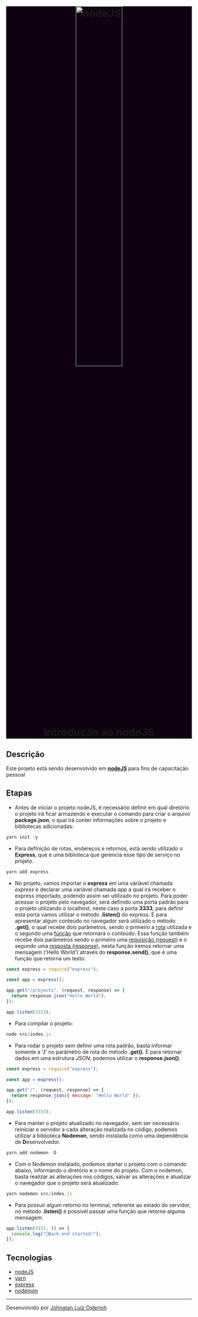 <h1 align="center" style="background-color: #100112;">
    <img alt="nodeJS" src="https://nodejs.org/static/images/logo.svg" width="50%"/>
    <br>
    Introdução ao nodeJS
</h1>

## Descrição

Este projeto está sendo desenvolvido em <strong>[nodeJS](https://nodejs.org/)</strong> para fins de capacitação pessoal

## Etapas

- Antes de iniciar o projeto nodeJS, é necessário definir em qual diretório o projeto irá ficar armazendo e executar o comando para criar o arquivo <strong>package.json</strong>, o qual irá conter informações sobre o projeto e bibliotecas adicionadas:

```js
yarn init -y
```

- Para definição de rotas, endereços e retornos, está sendo utilizado o <strong>Express</strong>, que é uma biblioteca que gerencia esse tipo de serviço no projeto.

```js
yarn add express
```

- No projeto, vamos importar o <strong>express</strong> em uma váriável chamada <i>express</i> e declarar uma variável chamada <i>app</i> a qual irá receber o express importado, podendo assim ser utilizado no projeto. Para poder acessar o projeto pelo navegador, será definido uma porta padrão para o projeto utilizando o localhost, neste caso a porta <strong>3333</strong>, para definir esta porta vamos utilizar o método <strong>.listen()</strong> do express. E para apresentar algum conteúdo no navegador será utilizado o método <strong>.get()</strong>, o qual recebe dois parâmetros, sendo o primeiro a <u>rota</u> utilizada e o segundo uma <u>função</u> que retornará o conteúdo. Essa função também recebe dois parâmetros sendo o primeiro uma <u>requisição (request)</u> e o segundo uma <u>resposta (response)</u>, nesta função iremos retornar uma mensagem ('Hello World') através do <strong>response.send()</strong>, que é uma função que retorna um texto.

```js
const express = require("express");

const app = express();

app.get("/projects", (request, response) => {
  return response.json("Hello World");
});

app.listen(3333);
```

- Para compilar o projeto:

```js
node src/index.js
```

- Para rodar o projeto sem definir uma rota padrão, basta informar somente a '<strong>/</strong>' no parâmetro de rota do método <strong>.get()</strong>. E para retornar dados em uma estrutura <i>JSON</i>, podemos utilizar o <strong>response.json()</strong>.

```js
const express = require("express");

const app = express();

app.get("/", (request, response) => {
  return response.json({ message: "Hello World" });
});

app.listen(3333);
```

- Para manter o projeto atualizado no navegador, sem ser necessário reiniciar o servidor a cada alteração realizada no código, podemos utilizar a biblioteca <strong>Nodemon</strong>, sendo instalada como uma dependência de <b>D</b>esenvolvedor.

```js
yarn add nodemon -D
```

- Com o Nodemon instalado, podemos startar o projeto com o comando abaixo, informando o diretório e o nome do projeto. Com o nodemon, basta realizar as alterações nos códigos, salvar as alterações e atualizar o navegador que o projeto será atualizado:

```js
yarn nodemon src/index.js
```

- Para possuir algum retorno no terminal, referente ao estado do servidor, no método <strong>.listen()</strong> é possível passar uma função que retorne alguma mensagem.

```js
app.listen(3333, () => {
  console.log("🚀️Back-end started!");
});
```

## Tecnologias

- [nodeJS](https://nodejs.org/)
- [yarn](https://yarnpkg.com/)
- [express](https://github.com/expressjs/express)
- [nodemon](https://github.com/remy/nodemon)

---

Desenvolvido por [Johnatan Luiz Osterloh](https://www.linkedin.com/in/johnatanosterloh/)
